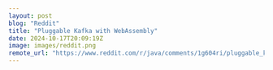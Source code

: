 ```yaml
---
layout: post
blog: "Reddit"
title: "Pluggable Kafka with WebAssembly"
date: 2024-10-17T20:09:19Z
image: images/reddit.png
remote_url: "https://www.reddit.com/r/java/comments/1g604ri/pluggable_kafka_with_webassembly/"
---
```

